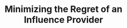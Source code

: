 ---
title: "Minimizing the Regret of an Influence Provider"
authors:
- Yipeng Zhang
- Yuchen Li
- admin
- Baihua Zheng
- H. V. Jagadish

publication_types: ["1"]
publication: In *ACM International Conference on Management of Data (SIGMOD)*
publication_short: In *SIGMOD 2021*
publishDate: "2021-03-18"

abstract: 

#tags:
#- Source Themes
featured: true

links:
- name: Code
url: https://github.com/rmitbggroup/MinimizingRegretOOH
url_pdf: 'papers/SIGMOD21-RM.pdf'
---